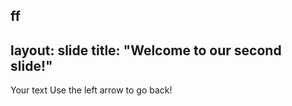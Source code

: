 ff
---
layout: slide
title: "Welcome to our second slide!"
---
Your text 
Use the left arrow to go back!
